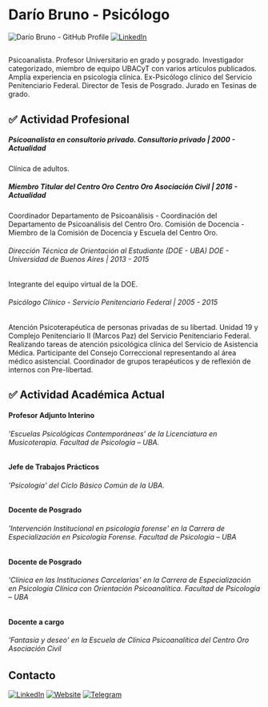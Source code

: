 # Darío Bruno - Psicólogo
![Darío Bruno - GitHub Profile](http://www.dariobruno.com.ar/assets/images/avatard.png) 
[![LinkedIn](https://img.shields.io/badge/Dario%20Bruno-LinedIn-blue)](http://linkedin.com/in/darioebruno)
## 
Psicoanalista. Profesor Universitario en grado y posgrado. Investigador categorizado, miembro de equipo UBACyT con varios artículos publicados. Amplia experiencia en psicología clínica. Ex-Psicólogo clínico del Servicio Penitenciario Federal. Director de Tesis de Posgrado. Jurado en Tesinas de grado.


## ✅ Actividad Profesional

##### Psicoanalista en consultorio privado. Consultorio privado | 2000 - Actualidad
Clínica de adultos.

##### Miembro Titular del Centro Oro Centro Oro Asociación Civil | 2016 - Actualidad
Coordinador Departamento de Psicoanálisis - Coordinación del Departamento de Psicoanálisis del Centro Oro.
Comisión de Docencia - Miembro de la Comisión de Docencia y Escuela del Centro Oro.

###### Dirección Técnica de Orientación al Estudiante (DOE - UBA) DOE - Universidad de Buenos Aires | 2013 - 2015
Integrante del equipo virtual de la DOE.

###### Psicólogo Clínico - Servicio Penitenciario Federal | 2005 - 2015
Atención Psicoterapéutica de personas privadas de su libertad. Unidad 19 y Complejo Penitenciario II (Marcos Paz) del Servicio Penitenciario Federal. Realizando tareas de atención psicológica clínica del Servicio de Asistencia Médica. Participante del Consejo Correccional representando al área médico asistencial. Coordinador de grupos terapéuticos y de reflexión de internos con Pre-libertad.


## ✅ Actividad Académica Actual

#### Profesor Adjunto Interino
###### 'Escuelas Psicológicas Contemporáneas' de la Licenciatura en Musicoterapia. Facultad de Psicología – UBA.

#### Jefe de Trabajos Prácticos
###### 'Psicología' del Ciclo Básico Común de la UBA.

#### Docente de Posgrado
###### 'Intervención Institucional en psicología forense' en la Carrera de Especialización en Psicología Forense. Facultad de Psicología – UBA

#### Docente de Posgrado
###### 'Clínica en las Instituciones Carcelarias' en la Carrera de Especialización en Psicología Clínica con Orientación Psicoanalítica. Facultad de Psicología – UBA

#### Docente a cargo
###### 'Fantasía y deseo' en la Escuela de Clínica Psicoanalítica del Centro Oro Asociación Civil

## Contacto
[![LinkedIn](https://img.shields.io/badge/Dario%20Bruno-LinedIn-blue)](http://linkedin.com/in/darioebruno)
[![Website](https://img.shields.io/badge/-www.dariobruno.com.ar-green?style=flat&amp;logoColor=white)](http://dariobruno.com.ar)
[![Telegram](https://img.shields.io/badge/-t.me/Dario_Bruno-blue?style=flat&amp;logo=telegram&amp;logoColor=white)](https://t.me/Dario_Bruno)
